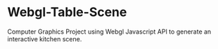 # Webgl-Table-Scene
Computer Graphics Project using Webgl Javascript API to generate an interactive kitchen scene.
